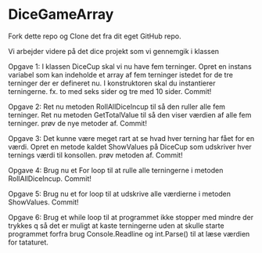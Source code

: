# DiceGameArray

Fork dette repo og Clone det fra dit eget GitHub repo.

Vi arbejder videre på det dice projekt som vi gennemgik i klassen

Opgave 1:
I klassen DiceCup skal vi nu have fem terninger.
Opret en instans variabel som kan indeholde et array af fem terninger istedet for de tre terninger der er defineret nu.
I konstruktoren skal du instantierer terningerne. fx. to med seks sider og tre med 10 sider.
Commit!

Opgave 2:
Ret nu metoden RollAllDiceIncup til så den ruller alle fem terninger.
Ret nu metoden GetTotalValue til så den viser værdien af alle fem terninger.
prøv de nye metoder af.
Commit!

Opgave 3:
Det kunne være meget rart at se hvad hver terning har fået for en værdi.
Opret en metode kaldet ShowValues på DiceCup som udskriver hver ternings værdi til konsollen.
prøv metoden af.
Commit!

Opgave 4:
Brug nu et For loop til at rulle alle terningerne i metoden RollAllDiceIncup.
Commit!

Opgave 5:
Brug nu et for loop til at udskrive alle værdierne i metoden ShowValues.
Commit!

Opgave 6:
Brug et while loop til at programmet ikke stopper med mindre der trykkes q
så det er muligt at kaste terningerne uden at skulle starte programmet forfra
brug Console.Readline og int.Parse() til at læse værdien for tataturet. 

